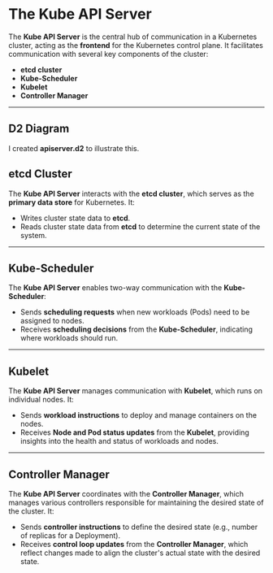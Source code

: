 # The Kube API Server

The **Kube API Server** is the central hub of communication in a Kubernetes cluster, acting as the **frontend** for the Kubernetes control plane. It facilitates communication with several key components of the cluster:

- **etcd cluster**
- **Kube-Scheduler**
- **Kubelet**
- **Controller Manager**

---

## D2 Diagram

I created **apiserver.d2** to illustrate this.

## etcd Cluster

The **Kube API Server** interacts with the **etcd cluster**, which serves as the **primary data store** for Kubernetes. It:
- Writes cluster state data to **etcd**.
- Reads cluster state data from **etcd** to determine the current state of the system.

---

## Kube-Scheduler

The **Kube API Server** enables two-way communication with the **Kube-Scheduler**:
- Sends **scheduling requests** when new workloads (Pods) need to be assigned to nodes.
- Receives **scheduling decisions** from the **Kube-Scheduler**, indicating where workloads should run.

---

## Kubelet

The **Kube API Server** manages communication with **Kubelet**, which runs on individual nodes. It:
- Sends **workload instructions** to deploy and manage containers on the nodes.
- Receives **Node and Pod status updates** from the **Kubelet**, providing insights into the health and status of workloads and nodes.

---

## Controller Manager

The **Kube API Server** coordinates with the **Controller Manager**, which manages various controllers responsible for maintaining the desired state of the cluster. It:
- Sends **controller instructions** to define the desired state (e.g., number of replicas for a Deployment).
- Receives **control loop updates** from the **Controller Manager**, which reflect changes made to align the cluster's actual state with the desired state.

